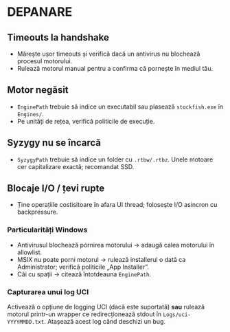 # DEPANARE

## Timeouts la handshake
- Mărește ușor timeouts și verifică dacă un antivirus nu blochează procesul motorului.
- Rulează motorul manual pentru a confirma că pornește în mediul tău.

## Motor negăsit
- `EnginePath` trebuie să indice un executabil sau plasează `stockfish.exe` în `Engines/`.
- Pe unități de rețea, verifică politicile de execuție.

## Syzygy nu se încarcă
- `SyzygyPath` trebuie să indice un folder cu `.rtbw/.rtbz`. Unele motoare cer capitalizare exactă; recomandat SSD.

## Blocaje I/O / țevi rupte
- Ține operațiile costisitoare în afara UI thread; folosește I/O asincron cu backpressure.

### Particularități Windows
- Antivirusul blochează pornirea motorului → adaugă calea motorului în allowlist.
- MSIX nu poate porni motorul → rulează installerul o dată ca Administrator; verifică politicile „App Installer”.
- Căi cu spații → citează întotdeauna `EnginePath`.

### Capturarea unui log UCI
Activează o opțiune de logging UCI (dacă este suportată) **sau** rulează motorul printr-un wrapper ce redirecționează stdout în `Logs/uci-YYYYMMDD.txt`. Atașează acest log când deschizi un bug.
